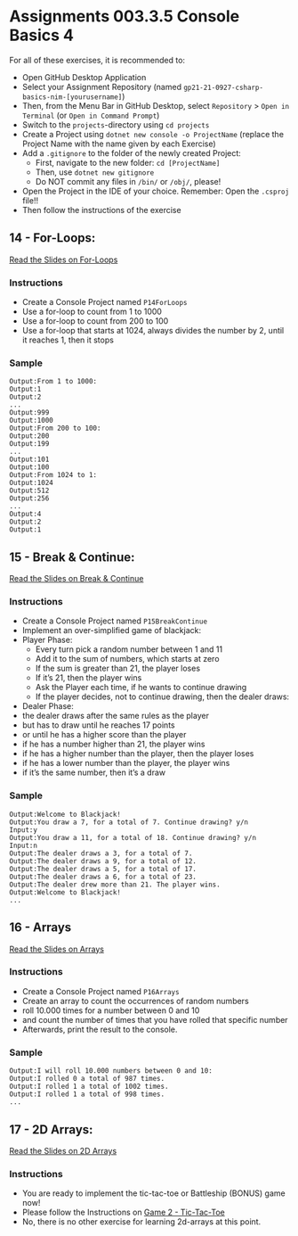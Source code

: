 # Assignments 003.3.5 Console Basics 4

For all of these exercises, it is recommended to:
- Open GitHub Desktop Application
- Select your Assignment Repository (named `gp21-21-0927-csharp-basics-nim-[yourusername]`)
- Then, from the Menu Bar in GitHub Desktop, select `Repository` > `Open in Terminal` (or `Open in Command Prompt`)
- Switch to the `projects`-directory using `cd projects`
- Create a Project using `dotnet new console -o ProjectName` (replace the Project Name with the name given by each Exercise)
- Add a `.gitignore` to the folder of the newly created Project:
  - First, navigate to the new folder: `cd [ProjectName]`
  - Then, use `dotnet new gitignore`
  - Do NOT commit any files in `/bin/` or `/obj/`, please!
- Open the Project in the IDE of your choice. Remember: Open the `.csproj` file!!
- Then follow the instructions of the exercise

## 14 - For-Loops: 
[Read the Slides on For-Loops](../slides/003.3.5-console-basics-4.md#14-for-loop)
### Instructions
- Create a Console Project named `P14ForLoops`
- Use a for-loop to count from 1 to 1000
- Use a for-loop to count from 200 to 100
- Use a for-loop that starts at 1024, always divides the number by 2, until it reaches 1, then it stops
### Sample
```
Output:From 1 to 1000:
Output:1
Output:2
...
Output:999
Output:1000
Output:From 200 to 100:
Output:200
Output:199
...
Output:101
Output:100
Output:From 1024 to 1:
Output:1024
Output:512
Output:256
...
Output:4
Output:2
Output:1
```

## 15 - Break & Continue: 
[Read the Slides on Break & Continue](../slides/003.3.5-console-basics-4.md#15-break--continue)
### Instructions
- Create a Console Project named `P15BreakContinue`
- Implement an over-simplified game of blackjack: 
- Player Phase:
  - Every turn pick a random number between 1 and 11
  - Add it to the sum of numbers, which starts at zero
  - If the sum is greater than 21, the player loses
  - If it’s 21, then the player wins
  - Ask the Player each time, if he wants to continue drawing
  - If the player decides, not to continue drawing, then the dealer draws:
- Dealer Phase:
- the dealer draws after the same rules as the player
- but has to draw until he reaches 17 points
- or until he has a higher score than the player
- if he has a number higher than 21, the player wins
- if he has a higher number than the player, then the player loses
- if he has a lower number than the player, the player wins
- if it’s the same number, then it’s a draw
### Sample
```
Output:Welcome to Blackjack!
Output:You draw a 7, for a total of 7. Continue drawing? y/n
Input:y
Output:You draw a 11, for a total of 18. Continue drawing? y/n
Input:n
Output:The dealer draws a 3, for a total of 7.
Output:The dealer draws a 9, for a total of 12.
Output:The dealer draws a 5, for a total of 17.
Output:The dealer draws a 6, for a total of 23.
Output:The dealer drew more than 21. The player wins.
Output:Welcome to Blackjack!
...
```

## 16 - Arrays
[Read the Slides on Arrays](../slides/003.3.5-console-basics-4.md#17-arrays)
### Instructions
- Create a Console Project named `P16Arrays`
- Create an array to count the occurrences of random numbers
- roll 10.000 times for a number between 0 and 10 
- and count the number of times that you have rolled that specific number
- Afterwards, print the result to the console.
### Sample
```
Output:I will roll 10.000 numbers between 0 and 10:
Output:I rolled 0 a total of 987 times.
Output:I rolled 1 a total of 1002 times.
Output:I rolled 1 a total of 998 times.
...
```


## 17 - 2D Arrays:
[Read the Slides on 2D Arrays](../slides/003.3.5-console-basics-4.md#18-2d-arrays)
### Instructions
- You are ready to implement the tic-tac-toe or Battleship (BONUS) game now!
- Please follow the Instructions on [Game 2 - Tic-Tac-Toe](003.3.6-console-basics-game-2.md#game-2-tic-tac-toe)
- No, there is no other exercise for learning 2d-arrays at this point.
